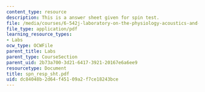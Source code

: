 ```yaml
---
content_type: resource
description: This is a answer sheet given for spin test.
file: /media/courses/6-542j-laboratory-on-the-physiology-acoustics-and-perception-of-speech-fall-2005/dc84048b2d64f45109a2f7ce18243bce_spn_resp_sht.pdf
file_type: application/pdf
learning_resource_types:
- Labs
ocw_type: OCWFile
parent_title: Labs
parent_type: CourseSection
parent_uid: 2b73a700-3d21-6417-3921-20167e6a6ee9
resourcetype: Document
title: spn_resp_sht.pdf
uid: dc84048b-2d64-f451-09a2-f7ce18243bce
---
```

